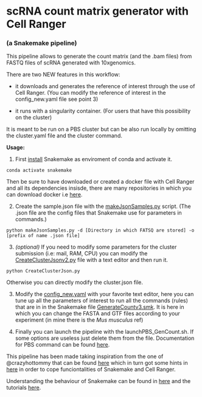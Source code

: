 # scRNA count matrix generator with Cell Ranger
### (a Snakemake pipeline)


This pipeline allows to generate the count matrix (and the .bam files) from FASTQ files of scRNA generated with 10xgenomics.

There are two NEW features in this workflow:

- it downloads and generates the reference of interest through the use of Cell Ranger.
(You can modify the reference of interest in the config_new.yaml file see point 3)

- it runs with a singularity container.
(For users that have this possibility on the cluster)

It is meant to be run on a PBS cluster but can be also run locally by omitting the cluster.yaml file and the cluster command.

**Usage:**

1. First [install](https://snakemake.readthedocs.io/en/stable/getting_started/installation.html) Snakemake as enviroment of conda and activate it. 
```
conda activate snakemake
```
 Then be sure to have downloaded or created a docker file with Cell Ranger and all its dependencies insisde, there are many repositories in which you can download docker i.e [here](https://hub.docker.com/).

2. Create the sample.json file with the [makeJsonSamples.py](https://github.com/raveancic/scRNAaltas_TNBC_mm/blob/master/cl_crt_FASTQ2countmat/makeJsonSamples.py) script. (The .json file are the config files that Snakemake use for parameters in commands.)
```
python makeJsonSamples.py -d [Directory in which FATSQ are stored] -o [prefix of name .json file]
```

3. *(optional)* If you need to modify some parameters for the cluster submission (i.e: mail, RAM, CPU) you can modify the [CreateClusterJsonv2.py](https://github.com/raveancic/scRNAaltas_TNBC_mm/blob/master/cl_crt_FASTQ2countmat/CreateClusterJsonv2.py) file with a text editor and then run it. 
```
python CreateClusterJson.py
```
Otherwise you can directly modify the cluster.json file.


3. Modify the [config_new.yaml](https://github.com/raveancic/scRNAaltas_TNBC_mm/blob/master/cl_crt_FASTQ2countmat/config_new.yaml) with your favorite text editor, here you can tune up all the parameters of interest to run all the commands (rules) that are in in the Snakemake file [GenerateCountv3.smk](https://github.com/raveancic/scRNAaltas_TNBC_mm/blob/master/cl_crt_FASTQ2countmat/GenerateCountv3.smk). It is here in which you can change the FASTA and GTF files according to your experiment (in mine there is the *Mus musculus* ref)

4. Finally you can launch the pipeline with the launchPBS_GenCount.sh. If some options are useless just delete them from the file. Documentation for PBS command can be found [here](https://www.altair.com/pdfs/pbsworks/PBSUserGuide19.2.3.pdf).


This pipeline has been made taking inspiration from the one of @crazyhottommy that can be found [here](https://github.com/crazyhottommy/pyflow-cellranger) which in turn got some hints in [here](https://github.com/maxplanck-ie/10X_snakepipe/blob/master/Snakefile) in order to cope funciontalities of Snakemake and Cell Ranger.

Understanding the behaviour of Snakemake can be found in [here](https://vincebuffalo.com/blog/2020/03/04/understanding-snakemake.html) and the tutorials [here](https://snakemake.readthedocs.io/en/stable/tutorial/tutorial.html).  

